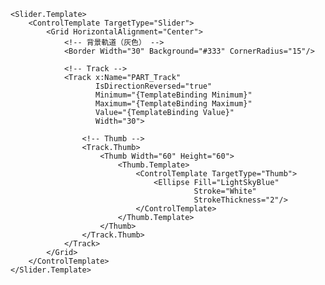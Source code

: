 <Slider Orientation="Vertical"
        Minimum="0"
        Maximum="10"
        Value="{Binding VolumeValue, Mode=TwoWay}"
        Width="120"
        Height="400"
        HorizontalAlignment="Center">

    <Slider.Template>
        <ControlTemplate TargetType="Slider">
            <Grid HorizontalAlignment="Center">
                <!-- 背景軌道（灰色） -->
                <Border Width="30" Background="#333" CornerRadius="15"/>

                <!-- Track -->
                <Track x:Name="PART_Track"
                       IsDirectionReversed="true"
                       Minimum="{TemplateBinding Minimum}"
                       Maximum="{TemplateBinding Maximum}"
                       Value="{TemplateBinding Value}"
                       Width="30">

                    <!-- Thumb -->
                    <Track.Thumb>
                        <Thumb Width="60" Height="60">
                            <Thumb.Template>
                                <ControlTemplate TargetType="Thumb">
                                    <Ellipse Fill="LightSkyBlue"
                                             Stroke="White"
                                             StrokeThickness="2"/>
                                </ControlTemplate>
                            </Thumb.Template>
                        </Thumb>
                    </Track.Thumb>
                </Track>
            </Grid>
        </ControlTemplate>
    </Slider.Template>
</Slider>